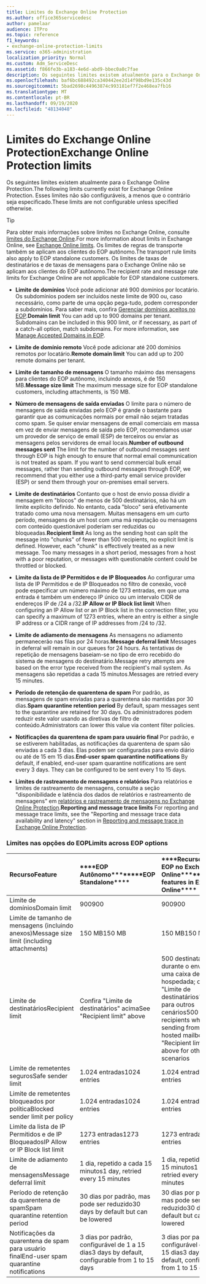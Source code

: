 ```yaml
---
title: Limites do Exchange Online Protection
ms.author: office365servicedesc
author: pamelaar
audience: ITPro
ms.topic: reference
f1_keywords:
- exchange-online-protection-limits
ms.service: o365-administration
localization_priority: Normal
ms.custom: Adm_ServiceDesc
ms.assetid: f866fe3b-a183-4e6d-abd9-bbec0a0c7fae
description: Os seguintes limites existem atualmente para o Exchange Online Protection. Esses limites não são configuráveis, a menos que o contrário seja especificado.
ms.openlocfilehash: baf6bc688492ca340442ee2d14f98bd9e135c43d
ms.sourcegitcommit: 5bad2698c44963874c993181ef7f2e468ea7fb16
ms.translationtype: MT
ms.contentlocale: pt-BR
ms.lasthandoff: 09/19/2020
ms.locfileid: "48134048"
---
```

# <a name="exchange-online-protection-limits"></a><span data-ttu-id="86d97-104">Limites do Exchange Online Protection</span><span class="sxs-lookup"><span data-stu-id="86d97-104">Exchange Online Protection limits</span></span>

<span data-ttu-id="86d97-105">Os seguintes limites existem atualmente para o Exchange Online Protection.</span><span class="sxs-lookup"><span data-stu-id="86d97-105">The following limits currently exist for Exchange Online Protection.</span></span> <span data-ttu-id="86d97-106">Esses limites não são configuráveis, a menos que o contrário seja especificado.</span><span class="sxs-lookup"><span data-stu-id="86d97-106">These limits are not configurable unless specified otherwise.</span></span> 
  
> [!TIP]
> <span data-ttu-id="86d97-107">Para obter mais informações sobre limites no Exchange Online, consulte [limites do Exchange Online](../exchange-online-service-description/exchange-online-limits.md).</span><span class="sxs-lookup"><span data-stu-id="86d97-107">For more information about limits in Exchange Online, see [Exchange Online limits](../exchange-online-service-description/exchange-online-limits.md).</span></span> <span data-ttu-id="86d97-108">Os limites de regras de transporte também se aplicam aos clientes do EOP autônomo.</span><span class="sxs-lookup"><span data-stu-id="86d97-108">The transport rule limits also apply to EOP standalone customers.</span></span> <span data-ttu-id="86d97-109">Os limites de taxas de destinatários e de taxas de mensagens para o Exchange Online não se aplicam aos clientes do EOP autônomo.</span><span class="sxs-lookup"><span data-stu-id="86d97-109">The recipient rate and message rate limits for Exchange Online are not applicable for EOP standalone customers.</span></span> 
  
- <span data-ttu-id="86d97-p104">**Limite de domínios** Você pode adicionar até 900 domínios por locatário. Os subdomínios podem ser incluídos neste limite de 900 ou, caso necessário, como parte de uma opção pega-tudo, podem corresponder a subdomínios. Para saber mais, confira [Gerenciar domínios aceitos no EOP](https://go.microsoft.com/fwlink/p/?LinkId=282239).</span><span class="sxs-lookup"><span data-stu-id="86d97-p104">**Domain limit** You can add up to 900 domains per tenant. Subdomains can be included in this 900 limit, or if necessary, as part of a catch-all option, match subdomains. For more information, see [Manage Accepted Domains in EOP](https://go.microsoft.com/fwlink/p/?LinkId=282239).</span></span>

- <span data-ttu-id="86d97-113">**Limite de domínio remoto** Você pode adicionar até 200 domínios remotos por locatário.</span><span class="sxs-lookup"><span data-stu-id="86d97-113">**Remote domain limit** You can add up to 200 remote domains per tenant.</span></span>
    
- <span data-ttu-id="86d97-114">**Limite de tamanho de mensagens** O tamanho máximo das mensagens para clientes do EOP autônomo, incluindo anexos, é de 150 MB.</span><span class="sxs-lookup"><span data-stu-id="86d97-114">**Message size limit** The maximum message size for EOP standalone customers, including attachments, is 150 MB.</span></span> 
    
- <span data-ttu-id="86d97-p105">**Número de mensagens de saída enviadas** O limite para o número de mensagens de saída enviadas pelo EOP é grande o bastante para garantir que as comunicações normais por email não sejam tratadas como spam. Se quiser enviar mensagens de email comerciais em massa em vez de enviar mensagens de saída pelo EOP, recomendamos usar um provedor de serviço de email (ESP) de terceiros ou enviar as mensagens pelos servidores de email locais.</span><span class="sxs-lookup"><span data-stu-id="86d97-p105">**Number of outbound messages sent** The limit for the number of outbound messages sent through EOP is high enough to ensure that normal email communication is not treated as spam. If you want to send commercial bulk email messages, rather than sending outbound messages through EOP, we recommend that you either use a third-party email service provider (ESP) or send them through your on-premises email servers.</span></span> 
    
- <span data-ttu-id="86d97-p106">**Limite de destinatários** Contanto que o host de envio possa dividir a mensagem em "blocos" de menos de 500 destinatários, não há um limite explícito definido. No entanto, cada "bloco" será efetivamente tratado como uma nova mensagem. Muitas mensagens em um curto período, mensagens de um host com uma má reputação ou mensagens com conteúdo questionável poderiam ser reduzidas ou bloqueadas.</span><span class="sxs-lookup"><span data-stu-id="86d97-p106">**Recipient limit** As long as the sending host can split the message into "chunks" of fewer than 500 recipients, no explicit limit is defined. However, each "chunk" is effectively treated as a new message. Too many messages in a short period, messages from a host with a poor reputation, or messages with questionable content could be throttled or blocked.</span></span> 
    
- <span data-ttu-id="86d97-120">**Limite da lista de IP Permitidos e de IP Bloqueados** Ao configurar uma lista de IP Permitidos e de IP Bloqueados no filtro de conexão, você pode especificar um número máximo de 1273 entradas, em que uma entrada é também um endereço IP único ou um intervalo CIDR de endereços IP de /24 a /32.</span><span class="sxs-lookup"><span data-stu-id="86d97-120">**IP Allow or IP Block list limit** When configuring an IP Allow list or an IP Block list in the connection filter, you can specify a maximum of 1273 entries, where an entry is either a single IP address or a CIDR range of IP addresses from /24 to /32.</span></span> 
    
- <span data-ttu-id="86d97-121">**Limite de adiamento de mensagens** As mensagens no adiamento permanecerão nas filas por 24 horas.</span><span class="sxs-lookup"><span data-stu-id="86d97-121">**Message deferral limit** Messages in deferral will remain in our queues for 24 hours.</span></span> <span data-ttu-id="86d97-122">As tentativas de repetição de mensagens baseiam-se no tipo de erro recebido do sistema de mensagens do destinatário.</span><span class="sxs-lookup"><span data-stu-id="86d97-122">Message retry attempts are based on the error type received from the recipient's mail system.</span></span> <span data-ttu-id="86d97-123">As mensagens são repetidas a cada 15 minutos.</span><span class="sxs-lookup"><span data-stu-id="86d97-123">Messages are retried every 15 minutes.</span></span> 
    
- <span data-ttu-id="86d97-124">**Período de retenção de quarentena de spam** Por padrão, as mensagens de spam enviadas para a quarentena são mantidas por 30 dias.</span><span class="sxs-lookup"><span data-stu-id="86d97-124">**Spam quarantine retention period** By default, spam messages sent to the quarantine are retained for 30 days.</span></span> <span data-ttu-id="86d97-125">Os administradores podem reduzir este valor usando as diretivas de filtro de conteúdo.</span><span class="sxs-lookup"><span data-stu-id="86d97-125">Administrators can lower this value via content filter policies.</span></span> 
    
- <span data-ttu-id="86d97-p109">**Notificações da quarentena de spam para usuário final** Por padrão, e se estiverem habilitadas, as notificações da quarentena de spam são enviadas a cada 3 dias. Elas podem ser configuradas para envio diário ou até de 15 em 15 dias.</span><span class="sxs-lookup"><span data-stu-id="86d97-p109">**End-user spam quarantine notifications** By default, if enabled, end-user spam quarantine notifications are sent every 3 days. They can be configured to be sent every 1 to 15 days.</span></span> 
    
- <span data-ttu-id="86d97-128">**Limites de rastreamento de mensagens e relatórios** Para relatórios e limites de rastreamento de mensagens, consulte a seção "disponibilidade e latência dos dados de relatórios e rastreamento de mensagens" em [relatórios e rastreamento de mensagens no Exchange Online Protection](https://go.microsoft.com/fwlink/?LinkId=394248).</span><span class="sxs-lookup"><span data-stu-id="86d97-128">**Reporting and message trace limits** For reporting and message trace limits, see the "Reporting and message trace data availability and latency" section in [Reporting and message trace in Exchange Online Protection](https://go.microsoft.com/fwlink/?LinkId=394248).</span></span>
    
### <a name="limits-across-eop-options"></a><span data-ttu-id="86d97-129">Limites nas opções do EOP</span><span class="sxs-lookup"><span data-stu-id="86d97-129">Limits across EOP options</span></span>

|<span data-ttu-id="86d97-130">**Recurso**</span><span class="sxs-lookup"><span data-stu-id="86d97-130">**Feature**</span></span>|<span data-ttu-id="86d97-131">\*\*\*\*EOP Autônomo\*\*\*\*</span><span class="sxs-lookup"><span data-stu-id="86d97-131">\*\*\*\*EOP Standalone\*\*\*\*</span></span>|<span data-ttu-id="86d97-132">\*\*\*\*Recursos do EOP no Exchange Online\*\*\*\*</span><span class="sxs-lookup"><span data-stu-id="86d97-132">\*\*\*\*EOP features in Exchange Online\*\*\*\*</span></span>|<span data-ttu-id="86d97-133">\*\*\*\*Exchange Enterprise CAL com Serviços\*\*\*\*</span><span class="sxs-lookup"><span data-stu-id="86d97-133">\*\*\*\*Exchange Enterprise CAL with Services\*\*\*\*</span></span>|
|:-----|:-----|:-----|:-----|
|<span data-ttu-id="86d97-134">Limite de domínios</span><span class="sxs-lookup"><span data-stu-id="86d97-134">Domain limit</span></span>  <br/> |<span data-ttu-id="86d97-135">900</span><span class="sxs-lookup"><span data-stu-id="86d97-135">900</span></span>  <br/> |<span data-ttu-id="86d97-136">900</span><span class="sxs-lookup"><span data-stu-id="86d97-136">900</span></span>  <br/> |<span data-ttu-id="86d97-137">900</span><span class="sxs-lookup"><span data-stu-id="86d97-137">900</span></span>  <br/> |
|<span data-ttu-id="86d97-138">Limite de tamanho de mensagens (incluindo anexos)</span><span class="sxs-lookup"><span data-stu-id="86d97-138">Message size limit (including attachments)</span></span>  <br/> |<span data-ttu-id="86d97-139">150 MB</span><span class="sxs-lookup"><span data-stu-id="86d97-139">150 MB</span></span>  <br/> |<span data-ttu-id="86d97-140">150 MB</span><span class="sxs-lookup"><span data-stu-id="86d97-140">150 MB</span></span>  <br/> |<span data-ttu-id="86d97-141">150 MB</span><span class="sxs-lookup"><span data-stu-id="86d97-141">150 MB</span></span>  <br/> |
|<span data-ttu-id="86d97-142">Limite de destinatários</span><span class="sxs-lookup"><span data-stu-id="86d97-142">Recipient limit</span></span>  <br/> |<span data-ttu-id="86d97-143">Confira "Limite de destinatários" acima</span><span class="sxs-lookup"><span data-stu-id="86d97-143">See "Recipient limit" above</span></span>  <br/> |<span data-ttu-id="86d97-144">500 destinatários durante o envio de uma caixa de correio hospedada; consulte "Limite de destinatários" acima para outros cenários</span><span class="sxs-lookup"><span data-stu-id="86d97-144">500 recipients when sending from a hosted mailbox; see "Recipient limit" above for other scenarios</span></span>  <br/> |<span data-ttu-id="86d97-145">Confira "Limite de destinatários" acima</span><span class="sxs-lookup"><span data-stu-id="86d97-145">See "Recipient limit" above</span></span>  <br/> |
|<span data-ttu-id="86d97-146">Limite de remetentes seguros</span><span class="sxs-lookup"><span data-stu-id="86d97-146">Safe sender limit</span></span>  <br/> |<span data-ttu-id="86d97-147">1.024 entradas</span><span class="sxs-lookup"><span data-stu-id="86d97-147">1024 entries</span></span>  <br/> |<span data-ttu-id="86d97-148">1.024 entradas</span><span class="sxs-lookup"><span data-stu-id="86d97-148">1024 entries</span></span>  <br/> ||
|<span data-ttu-id="86d97-149">Limite de remetentes bloqueados por política</span><span class="sxs-lookup"><span data-stu-id="86d97-149">Blocked sender limit per policy</span></span>  <br/> |<span data-ttu-id="86d97-150">1.024 entradas</span><span class="sxs-lookup"><span data-stu-id="86d97-150">1024 entries</span></span>  <br/> |<span data-ttu-id="86d97-151">1.024 entradas</span><span class="sxs-lookup"><span data-stu-id="86d97-151">1024 entries</span></span>  <br/> ||
|<span data-ttu-id="86d97-152">Limite da lista de IP Permitidos e de IP Bloqueados</span><span class="sxs-lookup"><span data-stu-id="86d97-152">IP Allow or IP Block list limit</span></span>  <br/> |<span data-ttu-id="86d97-153">1273 entradas</span><span class="sxs-lookup"><span data-stu-id="86d97-153">1273 entries</span></span>  <br/> |<span data-ttu-id="86d97-154">1273 entradas</span><span class="sxs-lookup"><span data-stu-id="86d97-154">1273 entries</span></span>  <br/> |<span data-ttu-id="86d97-155">1273 entradas</span><span class="sxs-lookup"><span data-stu-id="86d97-155">1273 entries</span></span>  <br/> |
|<span data-ttu-id="86d97-156">Limite de adiamento de mensagens</span><span class="sxs-lookup"><span data-stu-id="86d97-156">Message deferral limit</span></span>  <br/> |<span data-ttu-id="86d97-157">1 dia, repetido a cada 15 minutos</span><span class="sxs-lookup"><span data-stu-id="86d97-157">1 day, retried every 15 minutes</span></span>  <br/> |<span data-ttu-id="86d97-158">1 dia, repetido a cada 15 minutos</span><span class="sxs-lookup"><span data-stu-id="86d97-158">1 day, retried every 15 minutes</span></span>  <br/> |<span data-ttu-id="86d97-159">1 dia, repetido a cada 15 minutos</span><span class="sxs-lookup"><span data-stu-id="86d97-159">1 day, retried every 15 minutes</span></span>  <br/> |
|<span data-ttu-id="86d97-160">Período de retenção da quarentena de spam</span><span class="sxs-lookup"><span data-stu-id="86d97-160">Spam quarantine retention period</span></span>  <br/> |<span data-ttu-id="86d97-161">30 dias por padrão, mas pode ser reduzido</span><span class="sxs-lookup"><span data-stu-id="86d97-161">30 days by default but can be lowered</span></span>  <br/> |<span data-ttu-id="86d97-162">30 dias por padrão, mas pode ser reduzido</span><span class="sxs-lookup"><span data-stu-id="86d97-162">30 days by default but can be lowered</span></span>  <br/> |<span data-ttu-id="86d97-163">30 dias por padrão, mas pode ser reduzido</span><span class="sxs-lookup"><span data-stu-id="86d97-163">30 days by default but can be lowered</span></span>  <br/> |
|<span data-ttu-id="86d97-164">Notificações da quarentena de spam para usuário final</span><span class="sxs-lookup"><span data-stu-id="86d97-164">End-user spam quarantine notifications</span></span>  <br/> |<span data-ttu-id="86d97-165">3 dias por padrão, configurável de 1 a 15 dias</span><span class="sxs-lookup"><span data-stu-id="86d97-165">3 days by default, configurable from 1 to 15 days</span></span>  <br/> |<span data-ttu-id="86d97-166">3 dias por padrão, configurável de 1 a 15 dias</span><span class="sxs-lookup"><span data-stu-id="86d97-166">3 days by default, configurable from 1 to 15 days</span></span>  <br/> |<span data-ttu-id="86d97-167">3 dias por padrão, configurável de 1 a 15 dias</span><span class="sxs-lookup"><span data-stu-id="86d97-167">3 days by default, configurable from 1 to 15 days</span></span>  <br/> |
   

